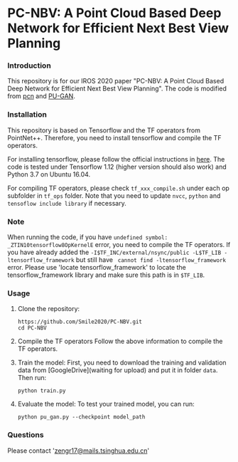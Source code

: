 # PC-NBV: A Point Cloud Based Deep Network for Efficient Next Best View Planning

### Introduction 

This repository is for our IROS 2020 paper "PC-NBV: A Point Cloud Based Deep Network for Efficient Next Best View Planning". The code is modified from [pcn](https://github.com/wentaoyuan/pcn) and [PU-GAN](https://github.com/liruihui/PU-GAN). 

### Installation
This repository is based on Tensorflow and the TF operators from PointNet++. Therefore, you need to install tensorflow and compile the TF operators. 

For installing tensorflow, please follow the official instructions in [here](https://www.tensorflow.org/install/install_linux). The code is tested under Tensorflow 1.12 (higher version should also work) and Python 3.7 on Ubuntu 16.04.

For compiling TF operators, please check `tf_xxx_compile.sh` under each op subfolder in `tf_ops` folder. Note that you need to update `nvcc`, `python` and `tensoflow include library` if necessary. 

### Note
When running the code, if you have `undefined symbol: _ZTIN10tensorflow8OpKernelE` error, you need to compile the TF operators. If you have already added the `-I$TF_INC/external/nsync/public -L$TF_LIB -ltensorflow_framework` but still have ` cannot find -ltensorflow_framework` error. Please use 'locate tensorflow_framework' to locate the tensorflow_framework library and make sure this path is in `$TF_LIB`.

### Usage

1. Clone the repository:

   ```shell
   https://github.com/Smile2020/PC-NBV.git
   cd PC-NBV
   ```
   
2. Compile the TF operators
   Follow the above information to compile the TF operators. 
   
3. Train the model:
    First, you need to download the training and validation data from [GoogleDrive](waiting for upload) and put it in folder `data`.
    Then run:
   ```shell
   python train.py 
   ```

4. Evaluate the model:
   To test your trained model, you can run:
   ```shell
   python pu_gan.py --checkpoint model_path
   ```

### Questions

Please contact 'zengr17@mails.tsinghua.edu.cn'

